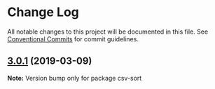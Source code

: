 # Change Log

All notable changes to this project will be documented in this file.
See [Conventional Commits](https://conventionalcommits.org) for commit guidelines.

## [3.0.1](https://gitlab.com/codsen/codsen/compare/csv-sort@3.0.0...csv-sort@3.0.1) (2019-03-09)

**Note:** Version bump only for package csv-sort
